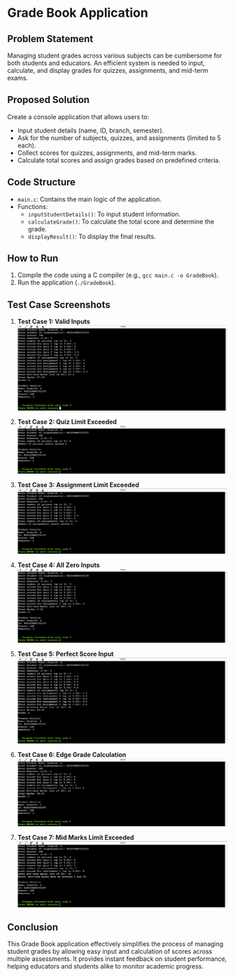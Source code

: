 # Grade Book Application

## Problem Statement
Managing student grades across various subjects can be cumbersome for both students and educators. An efficient system is needed to input, calculate, and display grades for quizzes, assignments, and mid-term exams.

## Proposed Solution
Create a console application that allows users to:
- Input student details (name, ID, branch, semester).
- Ask for the number of subjects, quizzes, and assignments (limited to 5 each).
- Collect scores for quizzes, assignments, and mid-term marks.
- Calculate total scores and assign grades based on predefined criteria.

## Code Structure
- `main.c`: Contains the main logic of the application.
- Functions:
  - `inputStudentDetails()`: To input student information.
  - `calculateGrade()`: To calculate the total score and determine the grade.
  - `displayResult()`: To display the final results.

## How to Run
1. Compile the code using a C compiler (e.g., `gcc main.c -o GradeBook`).
2. Run the application (`./GradeBook`).

## Test Case Screenshots

1. **Test Case 1: Valid Inputs**
   ![Test Case 1](Images/Test_1_Valid_Input.png)

2. **Test Case 2: Quiz Limit Exceeded**
   ![Test Case 2](Images/Test_2_Exceed_Quiz_Limit.png)

3. **Test Case 3: Assignment Limit Exceeded**
   ![Test Case 3](Images/Test_3_Exceed_Assignment_Limit.png)
   
4. **Test Case 4: All Zero Inputs**
   ![Test Case 1](Images/Test_4_All_Zero_Inputs.png)

5. **Test Case 5: Perfect Score Input**
   ![Test Case 2](Images/Test_5_Perfect_Scores.png)

6. **Test Case 6: Edge Grade Calculation**
   ![Test Case 3](Images/Test_6_Edge_Grade.png)

7. **Test Case 7: Mid Marks Limit Exceeded**
   ![Test Case 3](Images/Test_7_Mid_Marks_Exceed_Limit.png)


## Conclusion
This Grade Book application effectively simplifies the process of managing student grades by allowing easy input and calculation of scores across multiple assessments. It provides instant feedback on student performance, helping educators and students alike to monitor academic progress.
